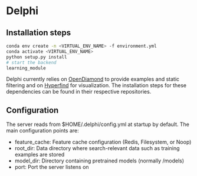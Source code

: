 # Delphi

## Installation steps

```bash
conda env create -n <VIRTUAL_ENV_NAME> -f environment.yml
conda activate <VIRTUAL_ENV_NAME>
python setup.py install
# start the backend
learning_module
```

Delphi currently relies on [OpenDiamond](http://diamond.cs.cmu.edu/) to provide examples and static filtering and on [Hyperfind](https://github.com/cmusatyalab/hyperfind) for visualization. The installation steps for these dependencies can be found in their respective repositories.

## Configuration

The server reads from $HOME/.delphi/config.yml at startup by default. The main configuration points are:

- feature_cache: Feature cache configuration (Redis, Filesystem, or Noop)
- root_dir: Data directory where search-relevant data such as training examples are stored
- model_dir: Directory containing pretrained models (normally <repo>/models)
- port: Port the server listens on
